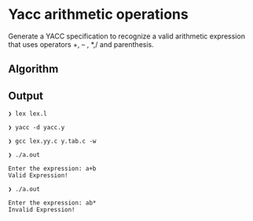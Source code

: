 # Yacc arithmetic operations
Generate a YACC specification to recognize a valid arithmetic expression that uses operators +, – , *,/ and parenthesis.
## Algorithm

## Output
```
❯ lex lex.l 

❯ yacc -d yacc.y

❯ gcc lex.yy.c y.tab.c -w 

❯ ./a.out

Enter the expression: a+b
Valid Expression!

❯ ./a.out

Enter the expression: ab*
Invalid Expression!

```
